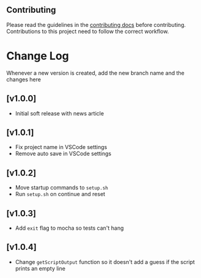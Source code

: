 ## Contributing

Please read the guidelines in the [contributing docs](https://contribute.freecodecamp.org/#/how-to-work-on-tutorials-that-use-coderoad) before contributing. Contributions to this project need to follow the correct workflow.

# Change Log

Whenever a new version is created, add the new branch name and the changes here

## [v1.0.0]

- Initial soft release with news article

## [v1.0.1]

- Fix project name in VSCode settings
- Remove auto save in VSCode settings

## [v1.0.2]

- Move startup commands to `setup.sh`
- Run `setup.sh` on continue and reset

## [v1.0.3]

- Add `exit` flag to mocha so tests can't hang

## [v1.0.4]

- Change `getScriptOutput` function so it doesn't add a guess if the script prints an empty line
